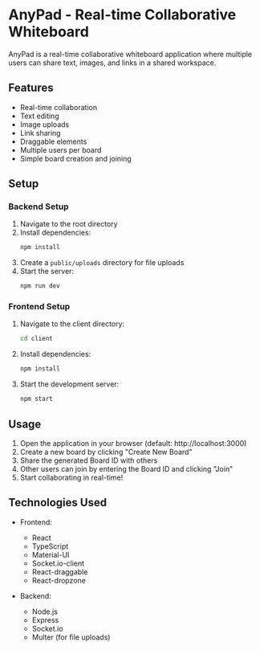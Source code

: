 # AnyPad - Real-time Collaborative Whiteboard

AnyPad is a real-time collaborative whiteboard application where multiple users can share text, images, and links in a shared workspace.

## Features

- Real-time collaboration
- Text editing
- Image uploads
- Link sharing
- Draggable elements
- Multiple users per board
- Simple board creation and joining

## Setup

### Backend Setup

1. Navigate to the root directory
2. Install dependencies:
   ```bash
   npm install
   ```
3. Create a `public/uploads` directory for file uploads
4. Start the server:
   ```bash
   npm run dev
   ```

### Frontend Setup

1. Navigate to the client directory:
   ```bash
   cd client
   ```
2. Install dependencies:
   ```bash
   npm install
   ```
3. Start the development server:
   ```bash
   npm start
   ```

## Usage

1. Open the application in your browser (default: http://localhost:3000)
2. Create a new board by clicking "Create New Board"
3. Share the generated Board ID with others
4. Other users can join by entering the Board ID and clicking "Join"
5. Start collaborating in real-time!

## Technologies Used

- Frontend:
  - React
  - TypeScript
  - Material-UI
  - Socket.io-client
  - React-draggable
  - React-dropzone

- Backend:
  - Node.js
  - Express
  - Socket.io
  - Multer (for file uploads)